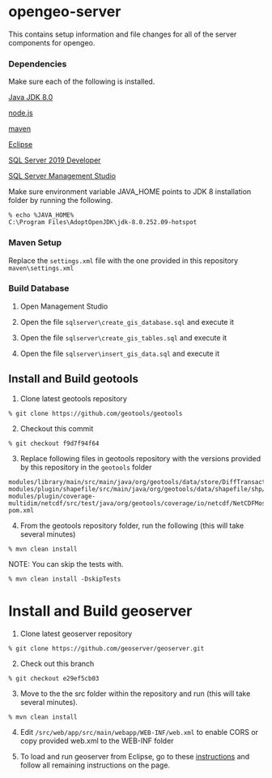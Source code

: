 # opengeo-server

This contains setup information and file changes for all of the server components for opengeo.


### Dependencies
Make sure each of the following is installed.

[Java JDK 8.0](https://adoptopenjdk.net/?variant=openjdk8&jvmVariant=hotspot)

[node.js](https://nodejs.org/en/download/)

[maven](https://maven.apache.org/)

[Eclipse](https://www.eclipse.org/downloads/)

[SQL Server 2019 Developer](https://www.microsoft.com/en-us/sql-server/sql-server-downloads)

[SQL Server Management Studio](https://docs.microsoft.com/en-us/sql/ssms/download-sql-server-management-studio-ssms?view=sql-server-ver15)

Make sure environment variable JAVA_HOME points to JDK 8 installation folder by running the following.
```
% echo %JAVA_HOME%
C:\Program Files\AdoptOpenJDK\jdk-8.0.252.09-hotspot
```



### Maven Setup
Replace the `settings.xml` file with the one provided in this repository `maven\settings.xml`

### Build Database

1. Open Management Studio 

2. Open the file `sqlserver\create_gis_database.sql` and execute it

3. Open the file `sqlserver\create_gis_tables.sql` and execute it

4. Open the file `sqlserver\insert_gis_data.sql` and execute it


## Install and Build geotools

1. Clone latest geotools repository
```
% git clone https://github.com/geotools/geotools
```

2. Checkout this commit
```
% git checkout f9d7f94f64
```
3. Replace following files in geotools repository with the versions provided by this repository in the `geotools` folder

```
modules/library/main/src/main/java/org/geotools/data/store/DiffTransactionState.java
modules/plugin/shapefile/src/main/java/org/geotools/data/shapefile/shp/MultiLineHandler.java
modules/plugin/coverage-multidim/netcdf/src/test/java/org/geotools/coverage/io/netcdf/NetCDFMosaicReaderTest.java
pom.xml
```
4. From the geotools repository folder, run the following (this will take several minutes)
```
% mvn clean install
```

NOTE:  You can skip the tests with.
```
% mvn clean install -DskipTests
```

# Install and Build geoserver

1. Clone latest geoserver repository
```
% git clone https://github.com/geoserver/geoserver.git
```

2. Check out this branch
```
% git checkout e29ef5cb03
```

3. Move to the the src folder within the repository and run (this will take several minutes).
```
% mvn clean install
```

4. Edit `/src/web/app/src/main/webapp/WEB-INF/web.xml` to enable CORS
or copy provided web.xml to the WEB-INF folder

5. To load and run geoserver from Eclipse, go to these [instructions](https://docs.geoserver.org/latest/en/developer/quickstart/eclipse_m2.html#eclipse-maven-builder) and follow all remaining instructions on the page.


